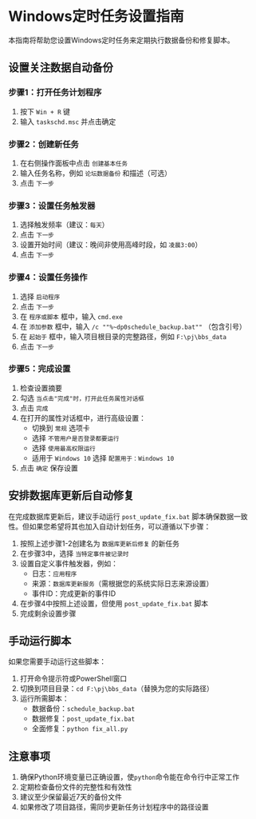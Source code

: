 # Windows定时任务设置指南

本指南将帮助您设置Windows定时任务来定期执行数据备份和修复脚本。

## 设置关注数据自动备份

### 步骤1：打开任务计划程序

1. 按下 `Win + R` 键
2. 输入 `taskschd.msc` 并点击确定

### 步骤2：创建新任务

1. 在右侧操作面板中点击 `创建基本任务`
2. 输入任务名称，例如 `论坛数据备份` 和描述（可选）
3. 点击 `下一步`

### 步骤3：设置任务触发器

1. 选择触发频率（建议：`每天`）
2. 点击 `下一步`
3. 设置开始时间（建议：晚间非使用高峰时段，如 `凌晨3:00`）
4. 点击 `下一步`

### 步骤4：设置任务操作

1. 选择 `启动程序`
2. 点击 `下一步`
3. 在 `程序或脚本` 框中，输入 `cmd.exe`
4. 在 `添加参数` 框中，输入 `/c ""%~dp0schedule_backup.bat""` （包含引号）
5. 在 `起始于` 框中，输入项目根目录的完整路径，例如 `F:\pj\bbs_data`
6. 点击 `下一步`

### 步骤5：完成设置

1. 检查设置摘要
2. 勾选 `当点击"完成"时，打开此任务属性对话框`
3. 点击 `完成`
4. 在打开的属性对话框中，进行高级设置：
   - 切换到 `常规` 选项卡
   - 选择 `不管用户是否登录都要运行`
   - 选择 `使用最高权限运行`
   - 适用于 `Windows 10` 选择 `配置用于：Windows 10`
5. 点击 `确定` 保存设置

## 安排数据库更新后自动修复

在完成数据库更新后，建议手动运行 `post_update_fix.bat` 脚本确保数据一致性。但如果您希望将其也加入自动计划任务，可以遵循以下步骤：

1. 按照上述步骤1-2创建名为 `数据库更新后修复` 的新任务
2. 在步骤3中，选择 `当特定事件被记录时`
3. 设置自定义事件触发器，例如：
   - 日志：`应用程序`
   - 来源：`数据库更新服务`（需根据您的系统实际日志来源设置）
   - 事件ID：完成更新的事件ID
4. 在步骤4中按照上述设置，但使用 `post_update_fix.bat` 脚本
5. 完成剩余设置步骤

## 手动运行脚本

如果您需要手动运行这些脚本：

1. 打开命令提示符或PowerShell窗口
2. 切换到项目目录：`cd F:\pj\bbs_data`（替换为您的实际路径）
3. 运行所需脚本：
   - 数据备份：`schedule_backup.bat`
   - 数据修复：`post_update_fix.bat`
   - 全面修复：`python fix_all.py`

## 注意事项

1. 确保Python环境变量已正确设置，使`python`命令能在命令行中正常工作
2. 定期检查备份文件的完整性和有效性
3. 建议至少保留最近7天的备份文件
4. 如果修改了项目路径，需同步更新任务计划程序中的路径设置 